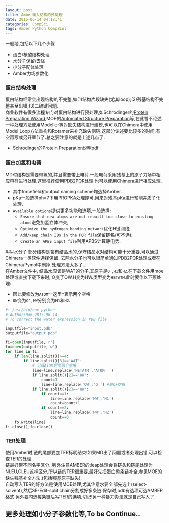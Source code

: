 ```yaml
---
layout: post
title: Amber输入结构的预处理
date: 2015-06-14 04:18:41
categories: CompSci
tags: Amber Python CompBiol
---
```


一般地,包括以下几个步骤

- 蛋白/核酸结构处理
- 水分子保留/去除
- 小分子配体处理
- Amber力场参数化

### 蛋白结构处理
蛋白结构经常会出现结构的不完整,如(1)结构片段缺失(尤其loop);(2)残基结构不完整甚至出错;(3)二硫键问题.  
商业软件有很多流程专门对蛋白结构进行预处理,如Schrodinger的[Protein Preparation Wizard](http://www.schrodinger.com/Protein-Preparation-Wizard/),MOE的[Automated Structure Preparation](https://www.chemcomp.com/MOE-Protein_and_Antibody_Modeling.htm#AutomatedStructurePreparation)等,在此暂不论述.   
一种处理方法使用Modeller等对缺失结构进行建模,也可以在Chimera中使用Model Loop方法重构和Rotamer来补充缺失侧链.这部分论述要比较多的时间,有空再写或另开章节了.总之要注意的就是上述几点了.

- Schrodinger的Protein Preparation说明[pdf](http://helixweb.nih.gov/schrodinger-2013.3-docs/general/protein_prep.pdf)

### 蛋白加氢和电荷
MD时结构是需要带氢的,并且需要带上电荷.一般电荷采用残基上的原子力场中相应电荷进行处理.这里推荐使用[PDB2PQR](http://nbcr-222.ucsd.edu/pdb2pqr_2.0.0/)处理.也可以使用Chimera进行相应处理.  

- 其中forcefield和output naming scheme均选择Amber.
- pKa一般选择ph=7下用PROPKA处理即可,用来对残基pKa进行预测并质子化处理.
- `Available options`提供更多功能和选项,一般选择:
	- `Ensure that new atoms are not rebuilt too close to existing atoms`避免加氢立体冲突;
	- `Optimize the hydrogen bonding network`优化H键网络;
	- `Add/keep chain IDs in the PQR file`保留链名(可不选);
	- `Create an APBS input file`利用APBS计算静电势.

###水分子
部分结构是含有结晶水的,保守结晶水对结构可能十分重要,可以通过Chimera一类软件选择保留. 去除水分子也可以很简单通过PDB2PQR处理或者在Chimera/Pymol中删掉.处理方法太多了...  
在Amber文件中, 结晶水应该是WAT的分子,其原子是`O `,`H1`和`H2`.在下载文件用moe处理或直接下载下来时, O变了OW,H变为HW.类型变为`HETATM`.此时要作以下预处理: 
  
- 因此要修改为`ATOM^^`这里`^`表示两个空格.  
- `OW`变为`O^`, `HW`分别变为`H1`和`H2`.  

~~~ python
#! /usr/bin/env python
# Author:Hom,2015-06-14
# To correct the water expression in PDB file

inputfile="input.pdb"
outputfile="output.pdb"

fi=open(inputfile,'r')
fo=open(outputfile,'w')
for line in fi:
	if len(line.split())>=4:
		if line.split()[3]=='WAT':
			# 记得ATOM后面两个空格
			line=line.replace('HETATM','ATOM  ')
			if line.split()[2]=='OW':
				count=1
				line=line.replace('OW','O ') #是O+空格
			if line.split()[2]=='HW':
				if count==1:
					line=line.replace('HW','H1')
					count=count+1
				if count==2:
 					line=line.replace('HW','H2')
					count==0
	fo.write(line)
fi.close();fo.close()
~~~

### TER处理
使用Amber时,链的尾部要加TER标明结束!如果MD出了问题或者处理出错,可以检查TER的处理.  
链最好带不同名字区分..另外注意AMBER的tleap处理会将链头和链尾处理为NLEU,CLEU这样区分,所以链的TER很重要,最好先把蛋白整条链补全,参见MOE的缺失残基补全方法.(包括残基原子缺失).  
自动写入TER的好方法是使用MOE处理,尤其注意水要全部先选上(select-solvent),然后SE-Edit-split chain分割成好多条链.保存时,pdb有选项可选AMBER格式.另外要勾选每条链后写TER的选项,切记!另一种暴力办法就是自己写入了..

更多处理如小分子参数化等,To be Continue..
---
